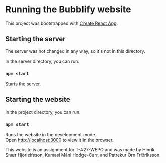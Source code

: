 # Running the Bubblify website

This project was bootstrapped with [Create React App](https://github.com/facebook/create-react-app).

## Starting the server

The server was not changed in any way, so it's not in this directory.

In the server directory, you can run:

### `npm start`

Starts the server.

## Starting the website

In the project directory, you can run:

### `npm start`

Runs the website in the development mode.\
Open [http://localhost:3000](http://localhost:3000) to view it in the browser.


This website is an assignment for T-427-WEPO and was made by Hinrik Snær Hjörleifsson, Kumasi Máni Hodge-Carr, and Patrekur Örn Friðriksson.
